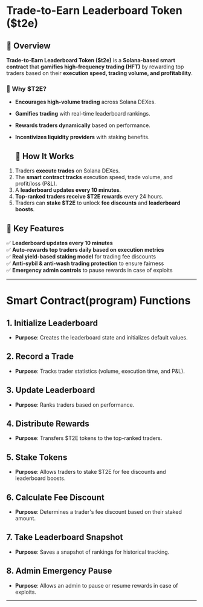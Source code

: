 # Trade-to-Earn Leaderboard Token ($t2e)

## 📌 Overview

**Trade-to-Earn Leaderboard Token ($t2e)** is a **Solana-based smart contract** that **gamifies high-frequency trading (HFT)** by rewarding top traders based on their **execution speed, trading volume, and profitability**. 

### 🚀 **Why $T2E?**
- **Encourages high-volume trading** across Solana DEXes.
- **Gamifies trading** with real-time leaderboard rankings.
- **Rewards traders dynamically** based on performance.
- **Incentivizes liquidity providers** with staking benefits.

  ## 🔹 **How It Works**
1. Traders **execute trades** on Solana DEXes.
2. The **smart contract tracks** execution speed, trade volume, and profit/loss (P&L).
3. A **leaderboard updates every 10 minutes**.
4. **Top-ranked traders receive $T2E rewards** every 24 hours.
5. Traders can **stake $T2E** to unlock **fee discounts** and **leaderboard boosts**.


## 🎯 **Key Features**
✅ **Leaderboard updates every 10 minutes**  
✅ **Auto-rewards top traders daily based on execution metrics**  
✅ **Real yield-based staking model** for trading fee discounts  
✅ **Anti-sybil & anti-wash trading protection** to ensure fairness  
✅ **Emergency admin controls** to pause rewards in case of exploits  

---

# Smart Contract(program) Functions

## 1. Initialize Leaderboard
- **Purpose**: Creates the leaderboard state and initializes default values.

## 2. Record a Trade
- **Purpose**: Tracks trader statistics (volume, execution time, and P&L).

## 3. Update Leaderboard
- **Purpose**: Ranks traders based on performance.

## 4. Distribute Rewards
- **Purpose**: Transfers $T2E tokens to the top-ranked traders.

## 5. Stake Tokens
- **Purpose**: Allows traders to stake $T2E for fee discounts and leaderboard boosts.

## 6. Calculate Fee Discount
- **Purpose**: Determines a trader's fee discount based on their staked amount.

## 7. Take Leaderboard Snapshot
- **Purpose**: Saves a snapshot of rankings for historical tracking.

## 8. Admin Emergency Pause
- **Purpose**: Allows an admin to pause or resume rewards in case of exploits.

---


